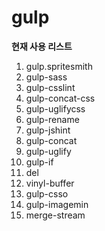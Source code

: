 # gulp

**현재 사용 리스트**
1. gulp.spritesmith
2. gulp-sass
3. gulp-csslint
4. gulp-concat-css
5. gulp-uglifycss
6. gulp-rename
7. gulp-jshint
8. gulp-concat
9. gulp-uglify
10. gulp-if
11. del
12. vinyl-buffer
13. gulp-csso
14. gulp-imagemin
15. merge-stream

